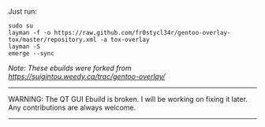 Just run:
    
    sudo su
    layman -f -o https://raw.github.com/fr0stycl34r/gentoo-overlay-tox/master/repository.xml -a tox-overlay
    layman -S
    emerge --sync

*Note: These ebuilds were forked from https://suigintou.weedy.ca/trac/gentoo-overlay/*
***
WARNING:
The QT GUI Ebuild is broken. I will be working on fixing it later. Any contributions are always welcome.
***
